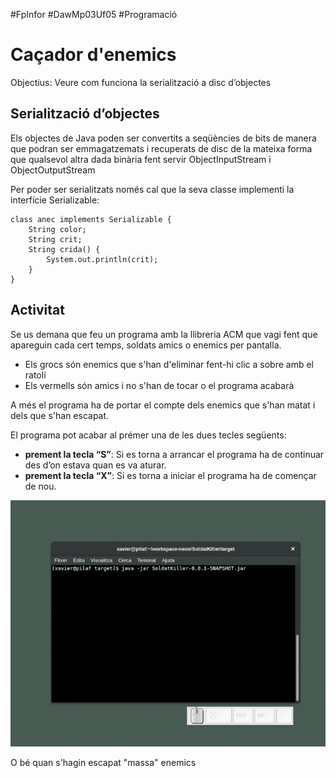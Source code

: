 #FpInfor #DawMp03Uf05 #Programació

Caçador d'enemics
=====================

Objectius: Veure com funciona la serialització a disc d’objectes 

Serialització d’objectes
-------------------------
Els objectes de Java poden ser convertits a seqüències de bits de manera que podran ser emmagatzemats i recuperats de disc de la mateixa forma que qualsevol altra dada binària fent servir ObjectInputStream i ObjectOutputStream

Per poder ser serialitzats només cal que la seva classe implementi la interfície Serializable:

    class anec implements Serializable {
        String color;
        String crit;		
        String crida() {
            System.out.println(crit);
        }			
    }

Activitat
--------------
Se us demana que feu un programa amb la llibreria ACM que vagi fent que apareguin cada cert temps, soldats amics o enemics per pantalla.

* Els grocs són enemics que s'han d'eliminar fent-hi clic a sobre amb el ratolí
* Els vermells són amics i no s'han de tocar o el programa acabarà

A més el programa ha de portar el compte dels enemics que s'han matat i dels que s'han escapat.

El programa pot acabar al prémer una de les dues tecles següents: 

* **prement la tecla “S”**:  Si es torna a arrancar el programa ha de continuar des d’on estava quan es va aturar.
* **prement la tecla “X”**: Si es torna a iniciar el programa ha de començar de nou.

![exemple](imatges/recorded2.gif)

O bé quan s'hagin escapat "massa" enemics
